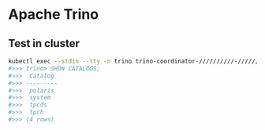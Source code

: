 # Apache Trino

## Test in cluster
```sh
kubectl exec --stdin --tty -n trino trino-coordinator-//////////-////// -- trino 
#>>> trino> SHOW CATALOGS;
#>>>  Catalog 
#>>> ---------
#>>>  polaris 
#>>>  system  
#>>>  tpcds   
#>>>  tpch    
#>>> (4 rows)
```